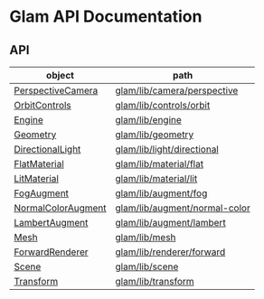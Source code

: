 # Glam API Documentation

## API

| object                                              | path                                                       |
| --------------------------------------------------- | ---------------------------------------------------------- |
| [PerspectiveCamera](./api/camera-perspective.md)    | [glam/lib/camera/perspective](./api/camera-perspective.md)              |
| [OrbitControls](./api/controls-orbit.md)            | [glam/lib/controls/orbit](./api/controls-orbit.md)                      |
| [Engine](./api/engine.md)                           | [glam/lib/engine](./api/engine.md)                                      |
| [Geometry](./api/geometry.md)                       | [glam/lib/geometry](./api/geometry.md)                                  |
| [DirectionalLight](./api/light-directional.md)      | [glam/lib/light/directional](./api/light-directional.md)                |
| [FlatMaterial](./api/material-flat.md)              | [glam/lib/material/flat](./api/material-flat.md)                        |
| [LitMaterial](./api/material-lit.md)                | [glam/lib/material/lit](./api/material-lit.md)                          |
| [FogAugment](./api/material-augment-fog.md)         | [glam/lib/augment/fog](./api/material-augment-fog.md)                   |
| [NormalColorAugment](./api/material-augment-fog.md) | [glam/lib/augment/normal-color](./api/material-augment-normal-color.md) |
| [LambertAugment](./api/material-augment-fog.md)     | [glam/lib/augment/lambert](./api/material-augment-lambert.md)           |
| [Mesh](./api/mesh.md)                               | [glam/lib/mesh](./api/mesh.md)                                          |
| [ForwardRenderer](./api/renderer-forward.md)        | [glam/lib/renderer/forward](./api/renderer-forward.md)                  |
| [Scene](./api/scene.md)                             | [glam/lib/scene](./api/scene.md)                                        |
| [Transform](./api/transform.md)                     | [glam/lib/transform](./api/transform.md)                                |